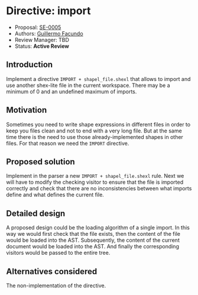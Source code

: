 # Directive: import

* Proposal: [SE-0005](0005-import-directive.md)
* Authors: [Guillermo Facundo](https://github.com/thewilly)
* Review Manager: TBD
* Status: **Active Review**

## Introduction

Implement a directive `IMPORT + shapel_file.shexl` that allows to import
and use another shex-lite file in the current workspace. There may be a minimum of 0 and an undefined maximum of imports.

## Motivation

Sometimes you need to write shape expressions in different files in order to
keep you files clean and not to end with a very long file. But at the same time
there is the need to use those already-implemented shapes in other files.
For that reason we need the `IMPORT` directive.

## Proposed solution

Implement in the parser a new `IMPORT + shapel_file.shexl` rule. Next we will
have to modify the checking visitor to ensure that the file is imported
correctly and check that there are no inconsistencies between what imports
define and what defines the current file.

## Detailed design

A proposed design could be the loading algorithm of a single import. In this
way we would first check that the file exists, then the content of the file
would be loaded into the AST. Subsequently, the content of the current document
would be loaded into the AST. And finally the corresponding visitors would be
passed to the entire tree.

## Alternatives considered

The non-implementation of the directive.
